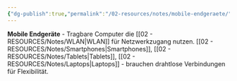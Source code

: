 ```yaml
---
{"dg-publish":true,"permalink":"/02-resources/notes/mobile-endgeraete/","tags":["informatik/hardware/mobil","informatik/netzwerk/client"],"noteIcon":"","updated":"2025-09-10T17:00:14.864+02:00"}
---
```



**Mobile Endgeräte** - Tragbare Computer die [[02 - RESOURCES/Notes/WLAN\|WLAN]] für Netzwerkzugang nutzen.
[[02 - RESOURCES/Notes/Smartphones\|Smartphones]], [[02 - RESOURCES/Notes/Tablets\|Tablets]], [[02 - RESOURCES/Notes/Laptops\|Laptops]] - brauchen drahtlose Verbindungen für Flexibilität.